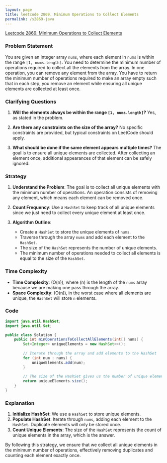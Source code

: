 ```yaml
---
layout: page
title: leetcode 2869. Minimum Operations to Collect Elements
permalink: /s2869-java
---
```

[Leetcode 2869. Minimum Operations to Collect Elements](https://algoadvance.github.io/algoadvance/l2869)
### Problem Statement

You are given an integer array `nums`, where each element in `nums` is within the range `[1, nums.length]`. You need to determine the minimum number of operations required to collect all the elements from the array. In one operation, you can remove any element from the array. You have to return the minimum number of operations required to make an array empty such that in each step, you remove an element while ensuring all unique elements are collected at least once.

### Clarifying Questions
1. **Will the elements always be within the range `[1, nums.length]`?**
   Yes, as stated in the problem.
   
2. **Are there any constraints on the size of the array?**
   No specific constraints are provided, but typical constraints on LeetCode should apply.

3. **What should be done if the same element appears multiple times?**
   The goal is to ensure all unique elements are collected. After collecting an element once, additional appearances of that element can be safely ignored.

### Strategy
1. **Understand the Problem**: The goal is to collect all unique elements with the minimum number of operations. An operation consists of removing any element, which means each element can be removed once.
   
2. **Count Frequency**: Use a `HashSet` to keep track of all unique elements since we just need to collect every unique element at least once.

3. **Algorithm Outline**:
   - Create a `HashSet` to store the unique elements of `nums`.
   - Traverse through the array `nums` and add each element to the `HashSet`.
   - The size of the `HashSet` represents the number of unique elements.
   - The minimum number of operations needed to collect all elements is equal to the size of the `HashSet`.

### Time Complexity
- **Time Complexity**: \(O(n)\), where \(n\) is the length of the `nums` array because we are making one pass through the array.
- **Space Complexity**: \(O(n)\), in the worst case where all elements are unique, the `HashSet` will store `n` elements.

### Code

```java
import java.util.HashSet;
import java.util.Set;

public class Solution {
    public int minOperationsToCollectAllElements(int[] nums) {
        Set<Integer> uniqueElements = new HashSet<>();
        
        // Iterate through the array and add elements to the HashSet
        for (int num : nums) {
            uniqueElements.add(num);
        }
        
        // The size of the HashSet gives us the number of unique elements
        return uniqueElements.size();
    }
}
```

### Explanation
1. **Initialize HashSet**: We use a `HashSet` to store unique elements.
2. **Populate HashSet**: Iterate through `nums`, adding each element to the `HashSet`. Duplicate elements will only be stored once.
3. **Count Unique Elements**: The size of the `HashSet` represents the count of unique elements in the array, which is the answer.

By following this strategy, we ensure that we collect all unique elements in the minimum number of operations, effectively removing duplicates and counting each element exactly once.